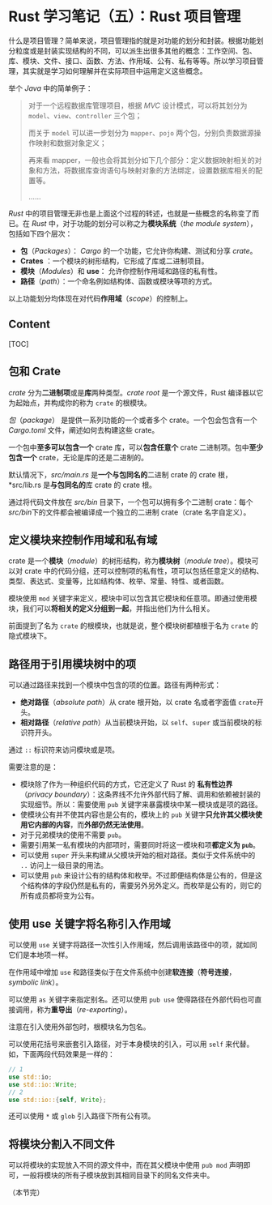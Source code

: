 # Rust 学习笔记（五）：Rust 项目管理

什么是项目管理？简单来说，项目管理指的就是对功能的划分和封装。根据功能划分粒度或是封装实现结构的不同，可以派生出很多其他的概念：工作空间、包、库、模块、文件、接口、函数、方法、作用域、公有、私有等等。所以学习项目管理，其实就是学习如何理解并在实际项目中运用定义这些概念。

举个 *Java* 中的简单例子：

> 对于一个远程数据库管理项目，根据 *MVC* 设计模式，可以将其划分为 `model`、`view`、`controller` 三个包；
>
> 而关于 `model` 可以进一步划分为 `mapper`、`pojo` 两个包，分别负责数据源操作映射和数据对象定义；
>
> 再来看 mapper，一般也会将其划分如下几个部分：定义数据映射相关的对象和方法，将数据库查询语句与映射对象的方法绑定，设置数据库相关的配置等。
>
> ......

*Rust* 中的项目管理无非也是上面这个过程的转述，也就是一些概念的名称变了而已。在 *Rust* 中，对于功能的划分可以称之为**模块系统**（*the module system*），包括如下四个层次：

- **包**（*Packages*）： *Cargo* 的一个功能，它允许你构建、测试和分享 *crate*。
- **Crates** ：一个模块的树形结构，它形成了库或二进制项目。
- **模块**（*Modules*）和 **use**： 允许你控制作用域和路径的私有性。
- **路径**（*path*）：一个命名例如结构体、函数或模块等项的方式。

以上功能划分均体现在对代码**作用域**（*scope*）的控制上。

## Content

[TOC]

## 包和 Crate

*crate* 分为**二进制项**或是**库**两种类型。*crate root* 是一个源文件，Rust 编译器以它为起始点，并构成你的称为 `crate` 的根模块。

*包*（*package*） 是提供一系列功能的一个或者多个 crate。一个包会包含有一个 *Cargo.toml* 文件，阐述如何去构建这些 crate。

一个包中**至多可以包含一个** crate 库，可以**包含任意个** crate 二进制项。包中**至少包含一个** crate，无论是库的还是二进制的。

默认情况下，*src/main.rs* 是**一个与包同名的**二进制 crate 的 crate 根，*src/lib.rs 是**与包同名的**库 crate 的 crate 根。

通过将代码文件放在 *src/bin* 目录下，一个包可以拥有多个二进制 crate：每个 *src/bin*下的文件都会被编译成一个独立的二进制 crate（crate 名字自定义）。

## 定义模块来控制作用域和私有域

crate 是一个**模块**（*module*）的树形结构，称为**模块树**（*module tree*）。模块可以对 crate 中的代码分组，还可以控制项的私有性，项可以包括任意定义的结构、类型、表达式、变量等，比如结构体、枚举、常量、特性、或者函数。

模块使用 `mod` 关键字来定义，模块中可以包含其它模块和任意项。即通过使用模块，我们可以**将相关的定义分组到一起**，并指出他们为什么相关。

前面提到了名为 `crate` 的根模块，也就是说，整个模块树都植根于名为 `crate` 的隐式模块下。

## 路径用于引用模块树中的项

可以通过路径来找到一个模块中包含的项的位置。路径有两种形式：

- **绝对路径**（*absolute path*）从 crate 根开始，以 crate 名或者字面值 `crate`开头。
- **相对路径**（*relative path*）从当前模块开始，以 `self`、`super` 或当前模块的标识符开头。

通过 `::` 标识符来访问模块或是项。

需要注意的是：

- 模块除了作为一种组织代码的方式，它还定义了 Rust 的 **私有性边界**（*privacy boundary*）：这条界线不允许外部代码了解、调用和依赖被封装的实现细节。所以：需要使用 `pub` 关键字来暴露模块中某一模块或是项的路径。
- 使模块公有并不使其内容也是公有的，模块上的 `pub` 关键字**只允许其父模块使用它内部的内容**，而**外部仍然无法使用**。
- 对于兄弟模块的使用不需要 `pub`。
- 需要引用某一私有模块的内部项时，需要同时将这一模块和项**都定义为 `pub`**。
- 可以使用 `super` 开头来构建从父模块开始的相对路径。类似于文件系统中的 `..` 访问上一级目录的用法。
- 可以使用 `pub` 来设计公有的结构体和枚举。不过即便结构体是公有的，但是这个结构体的字段仍然是私有的，需要另外另外定义。而枚举是公有的，则它的所有成员都将变为公有。

## 使用 use 关键字将名称引入作用域

可以使用 `use` 关键字将路径一次性引入作用域，然后调用该路径中的项，就如同它们是本地项一样。

在作用域中增加 `use` 和路径类似于在文件系统中创建**软连接**（**符号连接**，*symbolic link*）。

可以使用 `as` 关键字来指定别名。还可以使用 `pub use` 使得路径在外部代码也可直接调用，称为**重导出**（*re-exporting*）。

注意在引入使用外部包时，根模块名为包名。

可以使用花括号来嵌套引入路径，对于本身模块的引入，可以用 `self` 来代替。如，下面两段代码效果是一样的：

```rust
// 1
use std::io;
use std::io::Write;
// 2
use std::io::{self, Write};
```

还可以使用 `*` 或 `glob` 引入路径下所有公有项。

## 将模块分割入不同文件

可以将模块的实现放入不同的源文件中，而在其父模块中使用 `pub mod` 声明即可，一般将模块的所有子模块放到其相同目录下的同名文件夹中。



（本节完）

